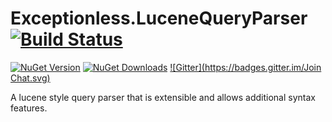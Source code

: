 # Exceptionless.LuceneQueryParser [![Build Status](https://ci.appveyor.com/api/projects/status/myxde4l3qky5y22f?svg=true)](https://ci.appveyor.com/project/ejsmith/exceptionless-datetimeextensions)
[![NuGet Version](http://img.shields.io/nuget/v/Exceptionless.LuceneQueryParser.svg?style=flat)](https://www.nuget.org/packages/Exceptionless.LuceneQueryParser/) [![NuGet Downloads](http://img.shields.io/nuget/dt/Exceptionless.LuceneQueryParser.svg?style=flat)](https://www.nuget.org/packages/Exceptionless.LuceneQueryParser/) [![Gitter](https://badges.gitter.im/Join Chat.svg)](https://gitter.im/exceptionless/Discuss)

A lucene style query parser that is extensible and allows additional syntax features.
